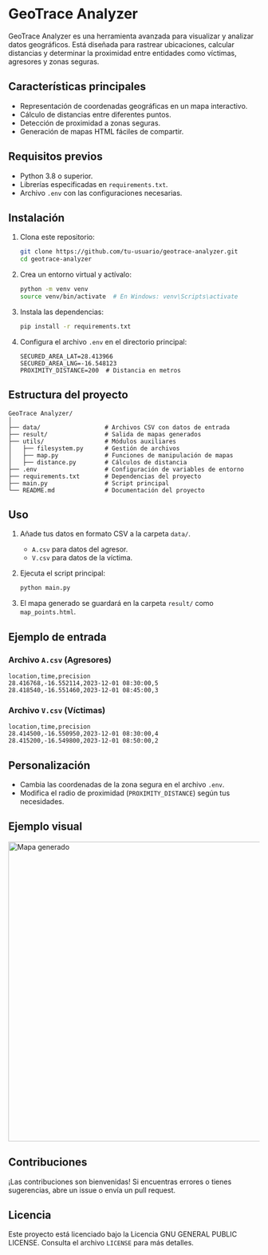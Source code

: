 # GeoTrace Analyzer

GeoTrace Analyzer es una herramienta avanzada para visualizar y analizar datos geográficos. Está diseñada para rastrear ubicaciones, calcular distancias y determinar la proximidad entre entidades como víctimas, agresores y zonas seguras.

## Características principales

-   Representación de coordenadas geográficas en un mapa interactivo.
-   Cálculo de distancias entre diferentes puntos.
-   Detección de proximidad a zonas seguras.
-   Generación de mapas HTML fáciles de compartir.

## Requisitos previos

-   Python 3.8 o superior.
-   Librerías especificadas en `requirements.txt`.
-   Archivo `.env` con las configuraciones necesarias.

## Instalación

1. Clona este repositorio:

    ```bash
    git clone https://github.com/tu-usuario/geotrace-analyzer.git
    cd geotrace-analyzer
    ```

2. Crea un entorno virtual y actívalo:

    ```bash
    python -m venv venv
    source venv/bin/activate  # En Windows: venv\Scripts\activate
    ```

3. Instala las dependencias:

    ```bash
    pip install -r requirements.txt
    ```

4. Configura el archivo `.env` en el directorio principal:
    ```env
    SECURED_AREA_LAT=28.413966
    SECURED_AREA_LNG=-16.548123
    PROXIMITY_DISTANCE=200  # Distancia en metros
    ```

## Estructura del proyecto

```plaintext
GeoTrace Analyzer/
│
├── data/                  # Archivos CSV con datos de entrada
├── result/                # Salida de mapas generados
├── utils/                 # Módulos auxiliares
│   ├── filesystem.py      # Gestión de archivos
│   ├── map.py             # Funciones de manipulación de mapas
│   ├── distance.py        # Cálculos de distancia
├── .env                   # Configuración de variables de entorno
├── requirements.txt       # Dependencias del proyecto
├── main.py                # Script principal
└── README.md              # Documentación del proyecto
```

## Uso

1. Añade tus datos en formato CSV a la carpeta `data/`.

    - `A.csv` para datos del agresor.
    - `V.csv` para datos de la víctima.

2. Ejecuta el script principal:

    ```bash
    python main.py
    ```

3. El mapa generado se guardará en la carpeta `result/` como `map_points.html`.

## Ejemplo de entrada

### Archivo `A.csv` (Agresores)

```csv
location,time,precision
28.416768,-16.552114,2023-12-01 08:30:00,5
28.418540,-16.551460,2023-12-01 08:45:00,3
```

### Archivo `V.csv` (Víctimas)

```csv
location,time,precision
28.414500,-16.550950,2023-12-01 08:30:00,4
28.415200,-16.549800,2023-12-01 08:50:00,2
```

## Personalización

-   Cambia las coordenadas de la zona segura en el archivo `.env`.
-   Modifica el radio de proximidad (`PROXIMITY_DISTANCE`) según tus necesidades.

## Ejemplo visual

<img src="example_map.png" alt="Mapa generado" width="600">

## Contribuciones

¡Las contribuciones son bienvenidas! Si encuentras errores o tienes sugerencias, abre un issue o envía un pull request.

## Licencia

Este proyecto está licenciado bajo la Licencia GNU GENERAL PUBLIC LICENSE. Consulta el archivo `LICENSE` para más detalles.
